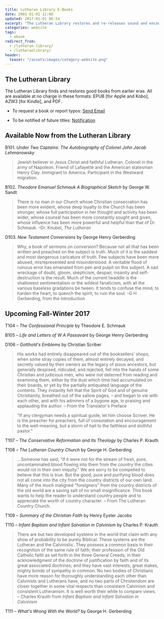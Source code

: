 ```yaml
---
title: Lutheran Library E-Books
date: 2001-01-01 12:00
updated: 2017-01-01 06:54
excerpt: "The Lutheran Library restores and re-releases sound and encouraging Christian books from earlier eras as ebooks." 
categories: website
tags: 
  - ebook
redirect_from:
  - /lutheran-library/
  - /lutheranlibrary/
header:
  teaser: "/assets/images/category-website.png"
---
```

## The Lutheran Library 

The Lutheran Library finds and restores good books from earlier eras. All are available at no charge in these formats: EPUB [for Apple and Kobo], AZW3 [for Kindle], and PDF.

* To request a book or report typos:  [Send Email](/contact/)

* To be notified of future titles: [Notification](/subscribe/)

## Available Now from the Lutheran Library

B101. *Under Two Captains: The Autobiography of Colonel John Jacob Lehmanowsky* 

>Jewish believer in Jesus Christ and faithful Lutheran. Colonel in the army of Napoleon. Friend of Lafayette and the American statesman Henry Clay.  Immigrant to America.  Participant in the Westward migration.  

B102. *Theodore Emanuel Schmauk A Biographical Sketch* by George W. Sandt 

>There is no man in our Church whose Christian consecration has been more evident, whose deep loyalty to the Church has been stronger, whose full participation in her thought and activity has been wider, whose counsel has been more constantly sought and given, whose influence has been more powerful and helpful than that of Dr. Schmauk. –Dr. Knubel, *The Lutheran* 

D103. *New Testament Conversions* by George Henry Gerberding

>Why, a book of sermons on conversion? Because not all that has been written and preached on the subject is truth. Much of it is the saddest and most dangerous caricature of truth. Few subjects have been more abused, misrepresented and misunderstood. A veritable flood of ruinous error has emanated from pen and pulpit on this subject. A sad wreckage of doubt, gloom, skepticism, despair, insanity and self-destruction is the result. Much of the current twaddle is the shallowest sentimentalism or the wildest fanaticism, with all the various baseless gradations be tween. It tends to confuse the mind, to harden the heart, to quench the spirit, to ruin the soul. -G H Gerberding, from the Introduction

## Upcoming Fall-Winter 2017

T104 – *The Confessional Principle* by Theodore E. Schmauk

B105 – *Life and Letters of W A Passavant* by George Henry Gerberding

D106 – *Gotthold's Emblems* by Christian Scriber

>His works had entirely disappeared out of the booksellers' shops, when some stray copies of them, almost entirely decayed, and secretly valued by their owners as the legacy of pious ancestors, but generally despised, ridiculed, and rejected, fell into the hands of some Christian and judicious men, who were not deterred from reading and examining them, either by the dust which time had accumulated on their boards, or yet by the partially antiquated language of the contents. They instantly felt that the Spirit of God and of genuine Christianity, breathed out of the sallow pages, – and began to vie with each other, and with his admirers of a bygone age, in praising and applauding the author. – From the Translator's Preface


>"If any clergyman needs a spiritual guide, let him choose Scriver. He is the preacher for preachers, full of consolation and encouragement to the well-meaning, but a storm of hail to the faithless and slothful pastor."

T107 – *The Conservative Reformation and Its Theology* by Charles P. Krauth

T108 – *The Lutheran Country Church* by George H. Gerberding  

>...Someone has said; "If it were not for the stream of fresh, pure, uncontaminated blood flowing into them from the country the cities would rot in their own iniquity." We are sorry to be compelled to believe that this is true. But the good, pure and purifying blood does not all come into the city from the country districts of our own land. Many of the much maligned "foreigners" from the country districts of the old world are a saving salt of no small insignificance. This book wants to help the reader to understand country people and to appreciate the worth of country character. – From The Lutheran Country Church.

T109 – *Summary of the Christian Faith* by Henry Eyster Jacobs
            
T110 – *Infant Baptism and Infant Salvation in Calvinism* by Charles P. Krauth

>There are but two developed systems in the world that claim with any show of probability to be purely Biblical. These systems are the Lutheran and the Calvinistic. They possess a common basis in their recognition of the same rule of faith; their profession of the Old Catholic faith as set forth in the three General Creeds; in their acknowledgment of the doctrine of justification by faith and of its great associated doctrines; and they have vast interests, great stakes, mighty bonds of sympathy in common. No two bodies of Christians have more reason for thoroughly understanding each other than Calvinists and Lutherans have, and no two parts of Christendom are closer together in some vital respects than consistent Calvinism and consistent Lutheranism. It is well worth their while to compare views. – Charles Krauth from *Infant Baptism and Infant Salvation in Calvinism*

T111 – *What's Wrong With the World?* by George H. Gerberding